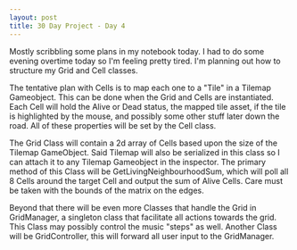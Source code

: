 ```yaml
---
layout: post
title: 30 Day Project - Day 4
---
```


Mostly scribbling some plans in my notebook today. I had to do some evening overtime today so I'm feeling pretty tired. I'm planning out how to structure my Grid and Cell classes.

The tentative plan with Cells is to map each one to a "Tile" in a Tilemap Gameobject. This can be done when the Grid and Cells are instantiated. Each Cell will hold the Alive or Dead status, the mapped tile asset, if the tile is highlighted by the mouse, and possibly some other stuff later down the road. All of these properties will be set by the Cell class.

The Grid Class will contain a 2d array of Cells based upon the size of the Tilemap GameObject. Said Tilemap will also be serialized in this class so I can attach it to any Tilemap Gameobject in the inspector. The primary method of this Class will be GetLivingNeighbourhoodSum, which will poll all 8 Cells around the target Cell and output the sum of Alive Cells. Care must be taken with the bounds of the matrix on the edges.

Beyond that there will be even more Classes that handle the Grid in GridManager, a singleton class that facilitate all actions towards the grid. This Class may possibly control the music "steps" as well. Another Class will be GridController, this will forward all user input to the GridManager.
